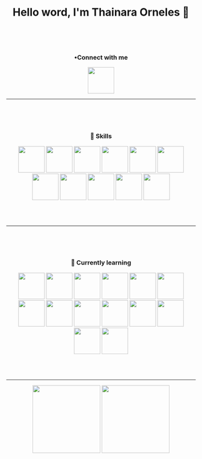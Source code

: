 <h1 align="center"> Hello word, I'm Thainara Orneles 👋 </h1>

<br/>
<br/>
<br/>

<div align="center">
<h3> •Connect with me </h3>

<a href="https://www.linkedin.com/in/thainara-orneles-matos-0b3b92198/" alt="linkedin" target="_blank">

<img height="70em" src="https://cdn.jsdelivr.net/gh/devicons/devicon/icons/linkedin/linkedin-original.svg" />
 
</a>
 </div>
<hr>
<br/>
<br/>
<br/>
<h3 align="center">🚀 Skills </h3>
<div align="center">
  <img height="70em" src="https://cdn.jsdelivr.net/gh/devicons/devicon/icons/c/c-original.svg" />
  
  <img height="70em" src="https://cdn.jsdelivr.net/gh/devicons/devicon/icons/css3/css3-original.svg" />
  
  <img height="70em" src="https://cdn.jsdelivr.net/gh/devicons/devicon/icons/git/git-original.svg" />
  
  <img height="70em" src="https://cdn.jsdelivr.net/gh/devicons/devicon/icons/github/github-original.svg" />
  
  <img height="70em" src="https://cdn.jsdelivr.net/gh/devicons/devicon/icons/html5/html5-original.svg" />
 
  <img height="70em" src="https://img.icons8.com/color/144/000000/microsoft-excel-2019--v1.png"/>
  
  <img height="70em" src="https://cdn.jsdelivr.net/gh/devicons/devicon/icons/mysql/mysql-original.svg" />
  
  <img height="70em" src="https://cdn.jsdelivr.net/gh/devicons/devicon/icons/postgresql/postgresql-original.svg" />
  
  <img height="70em" src="https://cdn.jsdelivr.net/gh/devicons/devicon/icons/python/python-original.svg" />
  
  <img height="70em" src="https://cdn.jsdelivr.net/gh/devicons/devicon/icons/trello/trello-plain.svg" />

  <img height="70em" src="https://cdn.jsdelivr.net/gh/devicons/devicon/icons/vscode/vscode-original.svg" />
</div>
<br/>
<br/>
<br/>

<hr>
<br/>
<br/>
<br/>

<h3 align="center">🌱 Currently learning </h3>

<div align="center">
  
  <img height="70em" src="https://cdn.jsdelivr.net/gh/devicons/devicon/icons/bootstrap/bootstrap-plain-wordmark.svg" />

  <img height="70em" src="https://cdn.jsdelivr.net/gh/devicons/devicon/icons/cplusplus/cplusplus-original.svg" />
 
  <img height="70em" src="https://cdn.jsdelivr.net/gh/devicons/devicon/icons/csharp/csharp-original.svg" />

  <img height="70em"  src="https://cdn.jsdelivr.net/gh/devicons/devicon/icons/flutter/flutter-original.svg" />
  
  <img height="70em" src="https://cdn.jsdelivr.net/gh/devicons/devicon/icons/heroku/heroku-plain-wordmark.svg" />
  
  <img height="70em" src="https://cdn.jsdelivr.net/gh/devicons/devicon/icons/java/java-original.svg" />
  
  <img height="70em" src="https://cdn.jsdelivr.net/gh/devicons/devicon/icons/javascript/javascript-original.svg" />
  
  <img height="70em" src="https://cdn.jsdelivr.net/gh/devicons/devicon/icons/nodejs/nodejs-original.svg" /> 
  
  <img height="70em" src="https://cdn.jsdelivr.net/gh/devicons/devicon/icons/npm/npm-original-wordmark.svg" />
  
  <img height="70em" src="https://cdn.jsdelivr.net/gh/devicons/devicon/icons/photoshop/photoshop-plain.svg" />
  
  <img height="70em" src="https://cdn.jsdelivr.net/gh/devicons/devicon/icons/php/php-original.svg" />
  
  <img height="70em" src="https://cdn.jsdelivr.net/gh/devicons/devicon/icons/pycharm/pycharm-original.svg" />
  
  <img height="70em" src="https://cdn.jsdelivr.net/gh/devicons/devicon/icons/react/react-original.svg" />
  
  <img height="70em" src="https://cdn.jsdelivr.net/gh/devicons/devicon/icons/spring/spring-original.svg" />
 
</div>
<br/>
<br/>
<br/>
<hr>
<div align="center">
<img height="180em" src="https://github-readme-stats.vercel.app/api?username=ThainaraOrneles&show_icons=true&theme=tokyonight"/>

<img height="180em"  src="https://github-readme-stats-eight-theta.vercel.app/api/top-langs/?username=ThainaraOrneles&layout=compact&langs_count=8&theme=tokyonight&include_all_commits=true&count_private=true"/>
</div>



<!--
**ThainaraOrneles/ThainaraOrneles** is a ✨ _special_ ✨ repository because its `README.md` (this file) appears on your GitHub profile.

Here are some ideas to get you started:

- 🔭 I’m currently working on ...
- 🌱 I’m currently learning ...
- 👯 I’m looking to collaborate on ...
- 🤔 I’m looking for help with ...
- 💬 Ask me about ...
- 📫 How to reach me: ...
- 😄 Pronouns: ...
- ⚡ Fun fact: ...
-->
